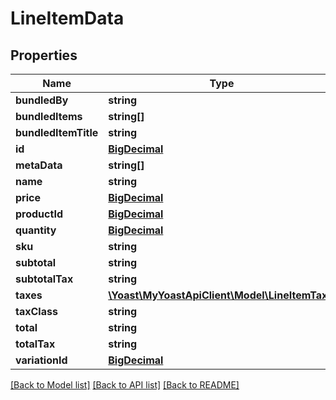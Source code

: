 # LineItemData

## Properties
Name | Type | Description | Notes
------------ | ------------- | ------------- | -------------
**bundledBy** | **string** |  | 
**bundledItems** | **string[]** |  | 
**bundledItemTitle** | **string** |  | 
**id** | [**BigDecimal**](BigDecimal.md) |  | 
**metaData** | **string[]** |  | 
**name** | **string** |  | 
**price** | [**BigDecimal**](BigDecimal.md) |  | 
**productId** | [**BigDecimal**](BigDecimal.md) |  | 
**quantity** | [**BigDecimal**](BigDecimal.md) |  | 
**sku** | **string** |  | 
**subtotal** | **string** |  | 
**subtotalTax** | **string** |  | 
**taxes** | [**\Yoast\MyYoastApiClient\Model\LineItemTax[]**](LineItemTax.md) |  | 
**taxClass** | **string** |  | 
**total** | **string** |  | 
**totalTax** | **string** |  | 
**variationId** | [**BigDecimal**](BigDecimal.md) |  | 

[[Back to Model list]](../../README.md#documentation-for-models) [[Back to API list]](../../README.md#documentation-for-api-endpoints) [[Back to README]](../../README.md)

